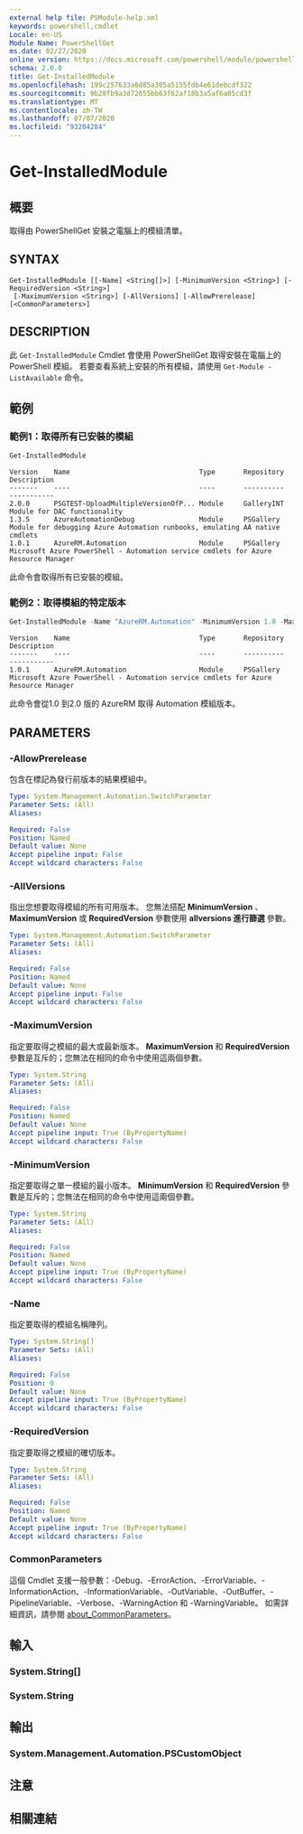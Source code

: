 ```yaml
---
external help file: PSModule-help.xml
keywords: powershell,cmdlet
Locale: en-US
Module Name: PowerShellGet
ms.date: 02/27/2020
online version: https://docs.microsoft.com/powershell/module/powershellget/get-installedmodule?view=powershell-6&WT.mc_id=ps-gethelp
schema: 2.0.0
title: Get-InstalledModule
ms.openlocfilehash: 199c257633a6d85a305a5155fdb4e61debcdf322
ms.sourcegitcommit: 9b28fb9a3d72655bb63f62af18b3a5af6a05cd3f
ms.translationtype: MT
ms.contentlocale: zh-TW
ms.lasthandoff: 07/07/2020
ms.locfileid: "93204284"
---
```

# Get-InstalledModule

## 概要
取得由 PowerShellGet 安裝之電腦上的模組清單。

## SYNTAX

```
Get-InstalledModule [[-Name] <String[]>] [-MinimumVersion <String>] [-RequiredVersion <String>]
 [-MaximumVersion <String>] [-AllVersions] [-AllowPrerelease] [<CommonParameters>]
```

## DESCRIPTION

此 `Get-InstalledModule` Cmdlet 會使用 PowerShellGet 取得安裝在電腦上的 PowerShell 模組。 若要查看系統上安裝的所有模組，請使用 `Get-Module -ListAvailable` 命令。

## 範例

### 範例1：取得所有已安裝的模組

```powershell
Get-InstalledModule
```

```Output
Version    Name                                Type       Repository     Description
-------    ----                                ----       ----------     -----------
2.0.0      PSGTEST-UploadMultipleVersionOfP... Module     GalleryINT     Module for DAC functionality
1.3.5      AzureAutomationDebug                Module     PSGallery      Module for debugging Azure Automation runbooks, emulating AA native cmdlets
1.0.1      AzureRM.Automation                  Module     PSGallery      Microsoft Azure PowerShell - Automation service cmdlets for Azure Resource Manager
```

此命令會取得所有已安裝的模組。

### 範例2：取得模組的特定版本

```powershell
Get-InstalledModule -Name "AzureRM.Automation" -MinimumVersion 1.0 -MaximumVersion 2.0
```

```Output
Version    Name                                Type       Repository     Description
-------    ----                                ----       ----------     -----------
1.0.1      AzureRM.Automation                  Module     PSGallery      Microsoft Azure PowerShell - Automation service cmdlets for Azure Resource Manager
```

此命令會從1.0 到2.0 版的 AzureRM 取得 Automation 模組版本。

## PARAMETERS

### -AllowPrerelease

包含在標記為發行前版本的結果模組中。

```yaml
Type: System.Management.Automation.SwitchParameter
Parameter Sets: (All)
Aliases:

Required: False
Position: Named
Default value: None
Accept pipeline input: False
Accept wildcard characters: False
```

### -AllVersions

指出您想要取得模組的所有可用版本。
您無法搭配 **MinimumVersion** 、 **MaximumVersion** 或 **RequiredVersion** 參數使用 **allversions 進行篩選** 參數。

```yaml
Type: System.Management.Automation.SwitchParameter
Parameter Sets: (All)
Aliases:

Required: False
Position: Named
Default value: None
Accept pipeline input: False
Accept wildcard characters: False
```

### -MaximumVersion

指定要取得之模組的最大或最新版本。 **MaximumVersion** 和 **RequiredVersion** 參數是互斥的；您無法在相同的命令中使用這兩個參數。

```yaml
Type: System.String
Parameter Sets: (All)
Aliases:

Required: False
Position: Named
Default value: None
Accept pipeline input: True (ByPropertyName)
Accept wildcard characters: False
```

### -MinimumVersion

指定要取得之單一模組的最小版本。 **MinimumVersion** 和 **RequiredVersion** 參數是互斥的；您無法在相同的命令中使用這兩個參數。

```yaml
Type: System.String
Parameter Sets: (All)
Aliases:

Required: False
Position: Named
Default value: None
Accept pipeline input: True (ByPropertyName)
Accept wildcard characters: False
```

### -Name

指定要取得的模組名稱陣列。

```yaml
Type: System.String[]
Parameter Sets: (All)
Aliases:

Required: False
Position: 0
Default value: None
Accept pipeline input: True (ByPropertyName)
Accept wildcard characters: False
```

### -RequiredVersion

指定要取得之模組的確切版本。

```yaml
Type: System.String
Parameter Sets: (All)
Aliases:

Required: False
Position: Named
Default value: None
Accept pipeline input: True (ByPropertyName)
Accept wildcard characters: False
```

### CommonParameters

這個 Cmdlet 支援一般參數：-Debug、-ErrorAction、-ErrorVariable、-InformationAction、-InformationVariable、-OutVariable、-OutBuffer、-PipelineVariable、-Verbose、-WarningAction 和 -WarningVariable。 如需詳細資訊，請參閱 [about_CommonParameters](../Microsoft.PowerShell.Core/About/about_CommonParameters.md)。

## 輸入

### System.String[]

### System.String

## 輸出

### System.Management.Automation.PSCustomObject

## 注意

## 相關連結
